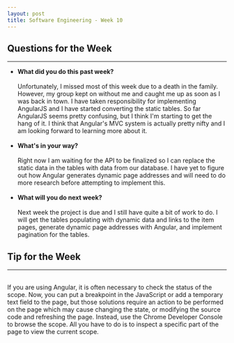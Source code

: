 ```yaml
---
layout: post
title: Software Engineering - Week 10
---
```

<h2>Questions for the Week</h2>
<hr></hr>
<ul><li><b>What did you do this past week?</b></i>
<br><br>Unfortunately, I missed most of this week due to a death in the family. However, my group kept on without me and caught me up as soon as I was back in town. I have taken responsibility for implementing AngularJS and I have started converting the static tables. So far AngularJS seems pretty confusing, but I think I'm starting to get the hang of it. I think that Angular's MVC system is actually pretty nifty and I am looking forward to learning more about it. 
<br><br>
<li><b>What's in your way?</b></i>
<br><br> 
Right now I am waiting for the API to be finalized so I can replace the static data in the tables with data from our database. I have yet to figure out how Angular generates dynamic page addresses and will need to do more research before attempting to implement this.
<br><br>
<li><b>What will you do next week?</b></i>
<br><br>
Next week the project is due and I still have quite a bit of work to do. I will get the tables populating with dynamic data and links to the item pages, generate dynamic page addresses with Angular, and implement pagination for the tables.
</ul>
<h2>Tip for the Week</h2>
<hr></hr>
<br>If you are using Angular, it is often necessary to check the status of the scope. Now, you can put a breakpoint in the JavaScript or add a temporary text field to the page, but those solutions require an action to be performed on the page which may cause changing the state, or modifying the source code and refreshing the page. Instead, use the Chrome Developer Console to browse the scope. All you have to do is to inspect a specific part of the page to view the current scope.
